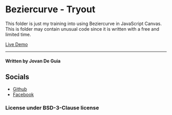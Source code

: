 # Beziercurve - Tryout

This folder is just my training into using Beziercurve in
JavaScript Canvas. This is folder may contain unusual code
since it is written with a free and limited time.

[Live Demo](https://jxmked.github.io/Random-Web-Ideas/Beziercurve%20-%20Tryout/)

---

#### Written by Jovan De Guia

## Socials

- [Github](https://github.com/jxmked)
- [Facebook](https://www.facebook.com/deguia25)

### License under BSD-3-Clause license
